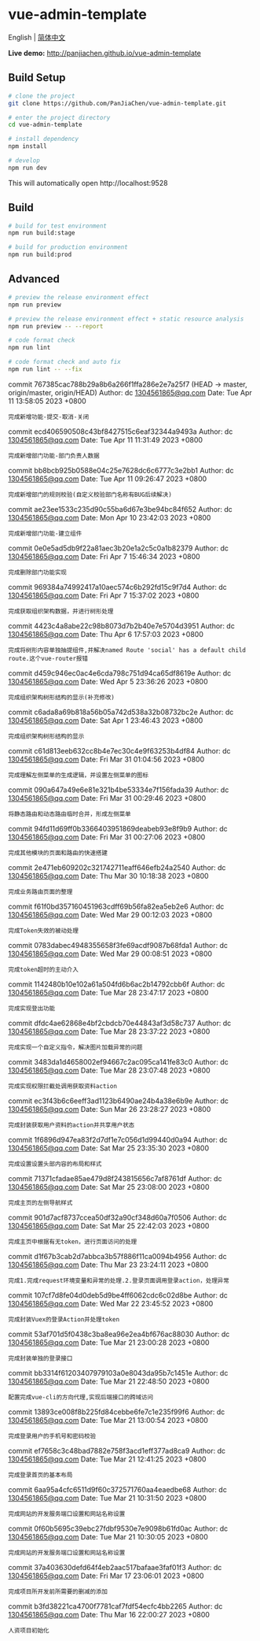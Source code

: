 # vue-admin-template

English | [简体中文](./README-zh.md)

**Live demo:** http://panjiachen.github.io/vue-admin-template

## Build Setup

```bash
# clone the project
git clone https://github.com/PanJiaChen/vue-admin-template.git

# enter the project directory
cd vue-admin-template

# install dependency
npm install

# develop
npm run dev
```

This will automatically open http://localhost:9528

## Build

```bash
# build for test environment
npm run build:stage

# build for production environment
npm run build:prod
```

## Advanced

```bash
# preview the release environment effect
npm run preview

# preview the release environment effect + static resource analysis
npm run preview -- --report

# code format check
npm run lint

# code format check and auto fix
npm run lint -- --fix
```

commit 767385cac788b29a8b6a266f1ffa286e2e7a25f7 (HEAD -> master, origin/master, origin/HEAD)
Author: dc <1304561865@qq.com>
Date:   Tue Apr 11 13:58:05 2023 +0800

    完成新增功能-提交-取消-关闭

commit ecd406590508c43bf8427515c6eaf32344a9493a
Author: dc <1304561865@qq.com>
Date:   Tue Apr 11 11:31:49 2023 +0800

    完成新增部门功能-部门负责人数据

commit bb8bcb925b0588e04c25e7628dc6c6777c3e2bb1
Author: dc <1304561865@qq.com>
Date:   Tue Apr 11 09:26:47 2023 +0800

    完成新增部门的规则校验(自定义校验部门名称有BUG后续解决)

commit ae23ee1533c235d90c55ba6d67e3be94bc84f652
Author: dc <1304561865@qq.com>
Date:   Mon Apr 10 23:42:03 2023 +0800

    完成新增部门功能-建立组件

commit 0e0e5ad5db9f22a81aec3b20e1a2c5c0a1b82379
Author: dc <1304561865@qq.com>
Date:   Fri Apr 7 15:46:34 2023 +0800

    完成删除部门功能实现

commit 969384a74992417a10aec574c6b292fd15c9f7d4
Author: dc <1304561865@qq.com>
Date:   Fri Apr 7 15:37:02 2023 +0800

    完成获取组织架构数据，并进行树形处理

commit 4423c4a8abe22c98b8073d7b2b40e7e5704d3951
Author: dc <1304561865@qq.com>
Date:   Thu Apr 6 17:57:03 2023 +0800

    完成将树形内容单独抽提组件,并解决named Route 'social' has a default child route.这个vue-router报错

commit d459c946ec0ac4e6cda798c751d94ca65df8619e
Author: dc <1304561865@qq.com>
Date:   Wed Apr 5 23:36:26 2023 +0800

    完成组织架构树形结构的显示(补充修改)

commit c6ada8a69b818a56b05a742d538a32b08732bc2e
Author: dc <1304561865@qq.com>
Date:   Sat Apr 1 23:46:43 2023 +0800

    完成组织架构树形结构的显示

commit c61d813eeb632cc8b4e7ec30c4e9f63253b4df84
Author: dc <1304561865@qq.com>
Date:   Fri Mar 31 01:04:56 2023 +0800

    完成理解左侧菜单的生成逻辑，并设置左侧菜单的图标

commit 090a647a49e6e81e321b4be53334e7f156fada39
Author: dc <1304561865@qq.com>
Date:   Fri Mar 31 00:29:46 2023 +0800

    将静态路由和动态路由临时合并，形成左侧菜单

commit 94fd11d69ff0b3366403951869deabeb93e8f9b9
Author: dc <1304561865@qq.com>
Date:   Fri Mar 31 00:27:06 2023 +0800

    完成其他模块的页面和路由的快速搭建

commit 2e471eb609202c321742711eaff646efb24a2540
Author: dc <1304561865@qq.com>
Date:   Thu Mar 30 10:18:38 2023 +0800

    完成业务路由页面的整理

commit f61f0bd357160451963cdff69b56fa82ea5eb2e6
Author: dc <1304561865@qq.com>
Date:   Wed Mar 29 00:12:03 2023 +0800

    完成Token失效的被动处理

commit 0783dabec4948355658f3fe69acdf9087b68fda1
Author: dc <1304561865@qq.com>
Date:   Wed Mar 29 00:08:51 2023 +0800

    完成token超时的主动介入

commit 1142480b10e102a61a504fd6b6ac2b14792cbb6f
Author: dc <1304561865@qq.com>
Date:   Tue Mar 28 23:47:17 2023 +0800

    完成实现登出功能

commit dfdc4ae62868e4bf2cbdcb70e44843af3d58c737
Author: dc <1304561865@qq.com>
Date:   Tue Mar 28 23:37:22 2023 +0800

    完成实现一个自定义指令，解决图片加载异常的问题

commit 3483da1d4658002ef94667c2ac095ca141fe83c0
Author: dc <1304561865@qq.com>
Date:   Tue Mar 28 23:07:48 2023 +0800

    完成实现权限拦截处调用获取资料action

commit ec3f43b6c6eeff3ad1123b6490ae24b4a38e6b9e
Author: dc <1304561865@qq.com>
Date:   Sun Mar 26 23:28:27 2023 +0800

    完成封装获取用户资料的action并共享用户状态

commit 1f6896d947ea83f2d7df1e7c056d1d99440d0a94
Author: dc <1304561865@qq.com>
Date:   Sat Mar 25 23:35:30 2023 +0800

    完成设置设置头部内容的布局和样式

commit 71371cfadae85ae479d8f243815656c7af8761df
Author: dc <1304561865@qq.com>
Date:   Sat Mar 25 23:08:00 2023 +0800

    完成主页的左侧导航样式

commit 901d7acf8737ccea50df32a90cf348d60a7f0506
Author: dc <1304561865@qq.com>
Date:   Sat Mar 25 22:42:03 2023 +0800

    完成主页中根据有无token，进行页面访问的处理

commit d1f67b3cab2d7abbca3b57f886f11ca0094b4956
Author: dc <1304561865@qq.com>
Date:   Thu Mar 23 23:24:11 2023 +0800

    完成1.完成request环境变量和异常的处理.2.登录页面调用登录action，处理异常

commit 107cf7d8fe04d0deb5d9be4ff6062cdc6c02d8be
Author: dc <1304561865@qq.com>
Date:   Wed Mar 22 23:45:52 2023 +0800

    完成封装Vuex的登录Action并处理token

commit 53af701d5f0438c3ba8ea96e2ea4bf676ac88030
Author: dc <1304561865@qq.com>
Date:   Tue Mar 21 23:00:28 2023 +0800

    完成封装单独的登录接口

commit bb3314f61203407979103a0e8043da95b7c1451e
Author: dc <1304561865@qq.com>
Date:   Tue Mar 21 22:48:50 2023 +0800

    配置完成vue-cli的方向代理,实现后端接口的跨域访问

commit 13893ce008f8b225fd84cebbe6fe7c1e235f99f6
Author: dc <1304561865@qq.com>
Date:   Tue Mar 21 13:00:54 2023 +0800

    完成登录用户的手机号和密码校验

commit ef7658c3c48bad7882e758f3acd1eff377ad8ca9
Author: dc <1304561865@qq.com>
Date:   Tue Mar 21 12:41:25 2023 +0800

    完成登录首页的基本布局

commit 6aa95a4cfc6511d9f60c372571760aa4eaedbe68
Author: dc <1304561865@qq.com>
Date:   Tue Mar 21 10:31:50 2023 +0800

    完成网站的开发服务端口设置和网站名称设置

commit 0f60b5695c39ebc27fdbf9530e7e9098b61fd0ac
Author: dc <1304561865@qq.com>
Date:   Tue Mar 21 10:30:05 2023 +0800

    完成网站的开发服务端口设置和网站名称设置

commit 37a403630defd64f4eb2aac517bafaae3faf01f3
Author: dc <1304561865@qq.com>
Date:   Fri Mar 17 23:06:01 2023 +0800

    完成项目所开发前所需要的删减的添加

commit b3fd38221ca4700f7781caf7fdf54ecfc4bb2265
Author: dc <1304561865@qq.com>
Date:   Thu Mar 16 22:00:27 2023 +0800

    人资项目初始化
